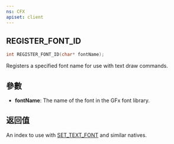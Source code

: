 ```yaml
---
ns: CFX
apiset: client
---
```

## REGISTER_FONT_ID

```c
int REGISTER_FONT_ID(char* fontName);
```

Registers a specified font name for use with text draw commands.

## 參數
* **fontName**: The name of the font in the GFx font library.

## 返回值
An index to use with [SET\_TEXT\_FONT](#_0x66E0276CC5F6B9DA) and similar natives.
